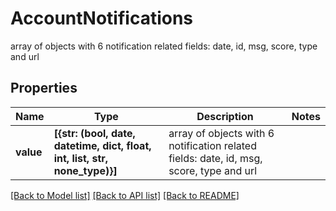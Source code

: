 # AccountNotifications

array of objects with 6 notification related fields: date, id, msg, score, type and url
## Properties
Name | Type | Description | Notes
------------ | ------------- | ------------- | -------------
**value** | **[{str: (bool, date, datetime, dict, float, int, list, str, none_type)}]** | array of objects with 6 notification related fields: date, id, msg, score, type and url | 

[[Back to Model list]](../README.md#documentation-for-models) [[Back to API list]](../README.md#documentation-for-api-endpoints) [[Back to README]](../README.md)


